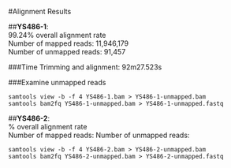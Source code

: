 #Alignment Results

##__YS486-1__:  
99.24% overall alignment rate  
Number of mapped reads: 11,946,179  
Number of unmapped reads: 91,457

###Time
Trimming and alignment: 92m27.523s

###Examine unmapped reads
```
samtools view -b -f 4 YS486-1.bam > YS486-1-unmapped.bam
samtools bam2fq YS486-1-unmapped.bam > YS486-1-unmapped.fastq
```

##__YS486-2__:  
% overall alignment rate  
Number of mapped reads:
Number of unmapped reads:

```
samtools view -b -f 4 YS486-2.bam > YS486-2-unmapped.bam
samtools bam2fq YS486-2-unmapped.bam > YS486-2-unmapped.fastq
```
